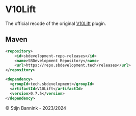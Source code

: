 # V10Lift
The official recode of the original [V10Lift](https://github.com/shinyquagsire23/V10Lift) plugin.

## Maven
```xml
<repository>
    <id>sbdevelopment-repo-releases</id>
    <name>SBDevelopment Repository</name>
    <url>https://repo.sbdevelopment.tech/releases</url>
</repository>

<dependency>
  <groupId>tech.sbdevelopment</groupId>
  <artifactId>V10Lift</artifactId>
  <version>0.7.5</version>
</dependency>
```

© Stijn Bannink - 2023/2024